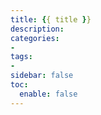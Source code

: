 ```yaml
---
title: {{ title }}
description:
categories:
- 
tags:
- 
sidebar: false
toc: 
  enable: false
---
```

